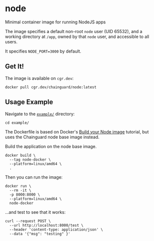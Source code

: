 # node

Minimal container image for running NodeJS apps

The image specifies a default non-root `node` user (UID 65532), and a working directory at `/app`, owned by that `node` user, and accessible to all users.

It specifies `NODE_PORT=3000` by default.

## Get It!

The image is available on `cgr.dev`:

```
docker pull cgr.dev/chainguard/node:latest
```

## Usage Example

Navigate to the [`example/`](./example/) directory:

```
cd example/
```

The Dockerfile is based on Docker's [Build your Node image](https://docs.docker.com/language/nodejs/build-images/) tutorial, but uses the Chainguard node base image instead.

Build the application on the node base image.

```
docker build \
  --tag node-docker \
  --platform=linux/amd64 \
  .
```

Then you can run the image:

```
docker run \
  --rm -it \
  -p 8000:8000 \
  --platform=linux/amd64 \
  node-docker
```

...and test to see that it works:

```
curl --request POST \
  --url http://localhost:8000/test \
  --header 'content-type: application/json' \
  --data '{"msg": "testing" }'
```
